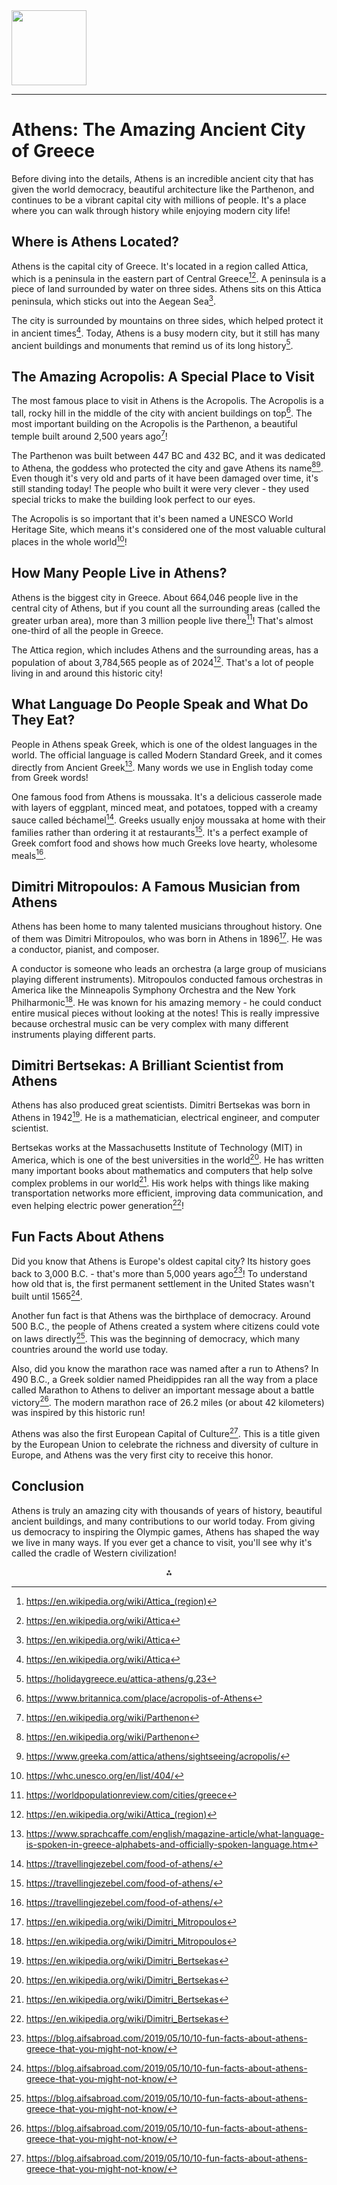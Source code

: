 <img src="https://r2cdn.perplexity.ai/pplx-full-logo-primary-dark%402x.png" class="logo" width="120"/>

---

# Athens: The Amazing Ancient City of Greece

Before diving into the details, Athens is an incredible ancient city that has given the world democracy, beautiful architecture like the Parthenon, and continues to be a vibrant capital city with millions of people. It's a place where you can walk through history while enjoying modern city life!

## Where is Athens Located?

Athens is the capital city of Greece. It's located in a region called Attica, which is a peninsula in the eastern part of Central Greece[^1][^12]. A peninsula is a piece of land surrounded by water on three sides. Athens sits on this Attica peninsula, which sticks out into the Aegean Sea[^12].

The city is surrounded by mountains on three sides, which helped protect it in ancient times[^12]. Today, Athens is a busy modern city, but it still has many ancient buildings and monuments that remind us of its long history[^18].

## The Amazing Acropolis: A Special Place to Visit

The most famous place to visit in Athens is the Acropolis. The Acropolis is a tall, rocky hill in the middle of the city with ancient buildings on top[^15]. The most important building on the Acropolis is the Parthenon, a beautiful temple built around 2,500 years ago[^6]!

The Parthenon was built between 447 BC and 432 BC, and it was dedicated to Athena, the goddess who protected the city and gave Athens its name[^6][^19]. Even though it's very old and parts of it have been damaged over time, it's still standing today! The people who built it were very clever - they used special tricks to make the building look perfect to our eyes.

The Acropolis is so important that it's been named a UNESCO World Heritage Site, which means it's considered one of the most valuable cultural places in the whole world[^13]!

## How Many People Live in Athens?

Athens is the biggest city in Greece. About 664,046 people live in the central city of Athens, but if you count all the surrounding areas (called the greater urban area), more than 3 million people live there[^2]! That's almost one-third of all the people in Greece.

The Attica region, which includes Athens and the surrounding areas, has a population of about 3,784,565 people as of 2024[^1]. That's a lot of people living in and around this historic city!

## What Language Do People Speak and What Do They Eat?

People in Athens speak Greek, which is one of the oldest languages in the world. The official language is called Modern Standard Greek, and it comes directly from Ancient Greek[^3]. Many words we use in English today come from Greek words!

One famous food from Athens is moussaka. It's a delicious casserole made with layers of eggplant, minced meat, and potatoes, topped with a creamy sauce called béchamel[^4]. Greeks usually enjoy moussaka at home with their families rather than ordering it at restaurants[^4]. It's a perfect example of Greek comfort food and shows how much Greeks love hearty, wholesome meals[^4].

## Dimitri Mitropoulos: A Famous Musician from Athens

Athens has been home to many talented musicians throughout history. One of them was Dimitri Mitropoulos, who was born in Athens in 1896[^9]. He was a conductor, pianist, and composer.

A conductor is someone who leads an orchestra (a large group of musicians playing different instruments). Mitropoulos conducted famous orchestras in America like the Minneapolis Symphony Orchestra and the New York Philharmonic[^9]. He was known for his amazing memory - he could conduct entire musical pieces without looking at the notes! This is really impressive because orchestral music can be very complex with many different instruments playing different parts.

## Dimitri Bertsekas: A Brilliant Scientist from Athens

Athens has also produced great scientists. Dimitri Bertsekas was born in Athens in 1942[^10]. He is a mathematician, electrical engineer, and computer scientist.

Bertsekas works at the Massachusetts Institute of Technology (MIT) in America, which is one of the best universities in the world[^10]. He has written many important books about mathematics and computers that help solve complex problems in our world[^10]. His work helps with things like making transportation networks more efficient, improving data communication, and even helping electric power generation[^10]!

## Fun Facts About Athens

Did you know that Athens is Europe's oldest capital city? Its history goes back to 3,000 B.C. - that's more than 5,000 years ago[^11]! To understand how old that is, the first permanent settlement in the United States wasn't built until 1565[^11].

Another fun fact is that Athens was the birthplace of democracy. Around 500 B.C., the people of Athens created a system where citizens could vote on laws directly[^11]. This was the beginning of democracy, which many countries around the world use today.

Also, did you know the marathon race was named after a run to Athens? In 490 B.C., a Greek soldier named Pheidippides ran all the way from a place called Marathon to Athens to deliver an important message about a battle victory[^11]. The modern marathon race of 26.2 miles (or about 42 kilometers) was inspired by this historic run!

Athens was also the first European Capital of Culture[^11]. This is a title given by the European Union to celebrate the richness and diversity of culture in Europe, and Athens was the very first city to receive this honor.

## Conclusion

Athens is truly an amazing city with thousands of years of history, beautiful ancient buildings, and many contributions to our world today. From giving us democracy to inspiring the Olympic games, Athens has shaped the way we live in many ways. If you ever get a chance to visit, you'll see why it's called the cradle of Western civilization!

<div style="text-align: center">⁂</div>

[^1]: https://en.wikipedia.org/wiki/Attica_(region)

[^2]: https://worldpopulationreview.com/cities/greece

[^3]: https://www.sprachcaffe.com/english/magazine-article/what-language-is-spoken-in-greece-alphabets-and-officially-spoken-language.htm

[^4]: https://travellingjezebel.com/food-of-athens/

[^5]: https://en.wikipedia.org/wiki/Acropolis_of_Athens

[^6]: https://en.wikipedia.org/wiki/Parthenon

[^7]: https://www.natgeokids.com/ie/primary-resource/acropolis-ancient-greeks-primary-resource/

[^8]: https://en.wikipedia.org/wiki/List_of_Greek_composers

[^9]: https://en.wikipedia.org/wiki/Dimitri_Mitropoulos

[^10]: https://en.wikipedia.org/wiki/Dimitri_Bertsekas

[^11]: https://blog.aifsabroad.com/2019/05/10/10-fun-facts-about-athens-greece-that-you-might-not-know/

[^12]: https://en.wikipedia.org/wiki/Attica

[^13]: https://whc.unesco.org/en/list/404/

[^14]: https://www.britannica.com/place/Attica-ancient-district-Greece

[^15]: https://www.britannica.com/place/acropolis-of-Athens

[^16]: https://www.visitgreece.gr/mainland/attica/

[^17]: https://www.odap.gr/wp-content/uploads/demo_products/001_Acropolis_of_Athens.pdf

[^18]: https://holidaygreece.eu/attica-athens/g.23

[^19]: https://www.greeka.com/attica/athens/sightseeing/acropolis/

[^20]: https://www.acropolis-tickets.com/acropolis-of-athens/

[^21]: https://www.bookaway.com/blog/21-fun-facts-about-athens-thatll-blow-your-mind/

[^22]: https://circabc.europa.eu/webdav/CircaBC/ESTAT/regportraits/Information/gr3_geo.htm

[^23]: https://populationstat.com/greece/athens

[^24]: https://en.wikipedia.org/wiki/Languages_of_Greece

[^25]: https://www.eatingeurope.com/blog/athens-greece-food/

[^26]: https://travelraro.com/10-fun-facts-about-athens-greece/

[^27]: https://www.greeka.com/attica/geography/

[^28]: https://en.wikipedia.org/wiki/Athens

[^29]: https://en.wikipedia.org/wiki/Greek_language

[^30]: https://www.getyourguide.com/explorer/athens-ttd91/food-in-athens/

[^31]: https://www.holidify.com/pages/facts-about-athens-6015.html

[^32]: https://www.greeka.com/attica/athens/

[^33]: https://www.britannica.com/topic/Parthenon

[^34]: https://www.travel.gr/en/arts-and-culture-en/a-guide-to-athens-ancient-acropolis-for-kids-10/

[^35]: https://ancient-greece.org/history/history-of-the-acropolis/

[^36]: https://www.acropolis-tickets.com/acropolis-parthenon-greece/

[^37]: https://www.historyforkids.net/acropolis.html

[^38]: https://www.britannica.com/place/Athens/History

[^39]: https://www.britishmuseum.org/about-us/british-museum-story/contested-objects-collection/parthenon-sculptures

[^40]: https://kids.kiddle.co/Acropolis_of_Athens

[^41]: https://en.wikipedia.org/wiki/Acropolis

[^42]: https://greektraveltellers.com/blog/the-parthenon-facts

[^43]: https://kids.britannica.com/kids/article/Acropolis/351394

[^44]: https://www.thisisathens.org/antiquities/parthenon

[^45]: https://www.britannica.com/biography/Dimitri-Mitropoulos

[^46]: https://www.thisisathens.org/events/manos-hadjidakis-30-herodion

[^47]: https://www.sfcv.org/articles/preview/there-greek-classical-music-and-heres-where-find-it

[^48]: https://hellenicmusiccentre.com/index.php?id_category=29\&controller=category\&id_lang=1

[^49]: https://en.wikipedia.org/wiki/Manos_Hatzidakis

[^50]: https://www.imdb.com/list/ls008391922/

[^51]: https://www.thegreekvibe.com/dimitri-mitropoulos-music-s-humble-giant/

[^52]: https://aefestival.gr/festival_events/to-chamogelo-tis-tzokontas-ornithes/?lang=en

[^53]: https://dimitrispapadimitriou-composer.com/biography-2/

[^54]: https://legacyprojectchicago.org/person/dimitri-mitropoulos

[^55]: https://www.ellines.com/en/myths/34812-the-irreconcilable-pioneer-that-changed-the-history-of-greek-music/

[^56]: https://neoskosmos.com/en/2023/06/10/dialogue/opinion/diatribe-composing-greece/

[^57]: https://en.wikivoyage.org/wiki/Athens

[^58]: https://www.athenstourgreece.com/athens-the-sensational-capital-of-greece/

[^59]: https://en.wikipedia.org/wiki/Athens_metropolitan_area

[^60]: https://www.coordinatesmarker.com/coordinates/1538531-athens-greece

[^61]: https://en.wikipedia.org/wiki/Athenian_democracy

[^62]: https://www.emta.com/network/athens/identification-of-the-metropolitan-area/

[^63]: https://www.wikidata.org/wiki/Q20552718

[^64]: https://www.latlong.net/place/acropolis-athens-greece-27225.html

[^65]: https://worldpopulationreview.com/cities/greece/athens

[^66]: https://due.esrin.esa.int/page_user308.php

[^67]: https://latitudelongitude.org/gr/athens/

[^68]: https://www.britannica.com/place/Athens

[^69]: https://www.nobelprize.org/prizes/literature/1963/seferis/facts/

[^70]: https://www.catalyst.winchestercollege.org/blog/10-greek-philosophers

[^71]: https://www.britannica.com/biography/Socrates

[^72]: https://top2percentscientists.com/top-10-researchers-from-greece-2024/

[^73]: https://libraryforkids.com/famous-greek-writers-scientists-and-mathematicians-true-innovators-of-the-ancient-world/

[^74]: https://www.newscientist.com/article/mg19826602-100-the-einstein-of-the-ancient-greeks/

[^75]: https://en.wikipedia.org/wiki/List_of_Greek_Nobel_laureates_and_nominees

[^76]: https://www.thecollector.com/ancient-greek-philosophers/

[^77]: https://greekreporter.com/2024/12/26/scientists-greek-2024-discoveries/

[^78]: https://www.greeka.com/greece-history/famous-people/

[^79]: https://en.wikipedia.org/wiki/Category:Greek_Nobel_laureates

[^80]: https://www.thenationalherald.com/nobel-prize-in-chemistry-wwarded-to-david-baker-demis-hassabis-and-john-jumper-for-work-on-proteins/

[^81]: https://www.ele.uri.edu/ieee-ssci/speakers_Dimitri_Bertsekas.html

[^82]: https://www.mit.edu/~dimitrib/bio.html

[^83]: https://a2c2.org/contact/dimitri-p-bertsekas

[^84]: https://www.convexoptimization.com/wikimization/index.php/Bertsekas

[^85]: https://ithistory.org/honor-roll/professor-dimitri-p-bertsekas

[^86]: https://onelook.com/?loc=olthes4\&w=Dimitri+Bertsekas

[^87]: https://www.natgeokids.com/ie/discover/history/greece/10-facts-about-the-ancient-greeks/

[^88]: https://www.historyforkids.net/the-city-of-athens.html

[^89]: https://kids.britannica.com/kids/article/Athens/345845

[^90]: https://kidskonnect.com/places/athens/

[^91]: https://www.ducksters.com/history/ancient_greek_athens.php

[^92]: https://kids.kiddle.co/Athens

[^93]: https://en.wikipedia.org/wiki/Category:Greek_classical_composers

[^94]: https://www.reddit.com/r/classicalmusic/comments/180pepn/were_there_any_famous_greek_composers/

[^95]: https://www.greekclassicalcomposers.com

[^96]: https://www.colinscolumn.com/yannis-markopoulos-greeces-greatest-contemporary-composer-has-died/

[^97]: https://www.thisisathens.org/events/giocondas-smile-birds-manos-hadjidakis-athens-epidaurus-festival-2022

[^98]: https://pantheon.world/profile/occupation/composer/country/greece

[^99]: https://simple.wikipedia.org/wiki/Athens

[^100]: https://en.wikipedia.org/wiki/Category:Athens

[^101]: https://en.wikipedia.org/wiki/Athens,_Georgia

[^102]: https://en.wikipedia.beta.wmflabs.org/wiki/Athens

[^103]: https://www.macrotrends.net/global-metrics/cities/21113/athens/population

[^104]: https://latlong.info/greece/attica-region/athens

[^105]: https://en.wikipedia.org/wiki/Category:Scientists_from_Athens

[^106]: https://en.wikipedia.org/wiki/Aristotle

[^107]: https://pmc.ncbi.nlm.nih.gov/articles/PMC2672651/

[^108]: https://www.britannica.com/biography/Aristotle

[^109]: https://www.sciencenews.org/article/anaxagoras-science-athens-history-philosophy

[^110]: https://www.greeka.com/news/general/nobel-peace-prize-for-two-greek-scientists/

[^111]: https://www.scijournal.org/articles/famous-greek-scientists

[^112]: https://www.lindahall.org/about/news/scientist-of-the-day/

[^113]: https://faculty.engineering.asu.edu/bertsekas/biography/

[^114]: http://www.mit.edu/people/dimitrib/bio.html

[^115]: https://www.informs.org/Explore/History-of-O.R.-Excellence/Biographical-Profiles/Bertsekas-Dimitri

[^116]: https://search.asu.edu/profile/3410924

[^117]: https://www.doradolist.com/experts/dimitri-bertsekas

[^118]: http://adpthu2014.weebly.com/bio.html

[^119]: https://www.wikidata.org/wiki/Q5277478

[^120]: https://sunnyathens.com/12-bizarre-and-odd-facts-about-athens/

[^121]: https://theculturetrip.com/europe/greece/articles/15-facts-about-athens-that-will-amaze-you

[^122]: https://www.youtube.com/watch?v=eKdScoYdyC4

[^123]: https://thetourguy.com/travel-blog/greece/athens/astounding-facts-about-athens/

[^124]: https://primaryhomeworkhelp.co.uk/greece/athens.htm

